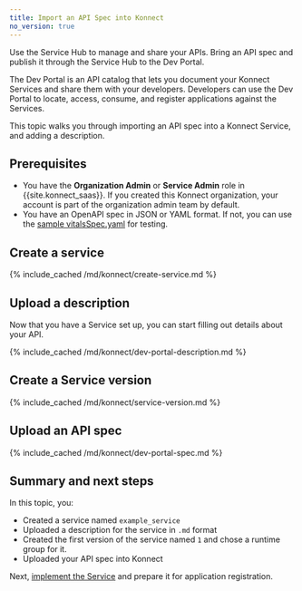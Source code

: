 ```yaml
---
title: Import an API Spec into Konnect
no_version: true
---
```


Use the Service Hub to manage and share your APIs. Bring an API spec and publish
it through the Service Hub to the Dev Portal.

The Dev Portal is an API catalog that lets you document your Konnect Services
and share them with your developers. Developers can use the Dev Portal to
locate, access, consume, and register applications against the Services.

This topic walks you through importing an API spec into a Konnect Service,
and adding a description.

## Prerequisites
* You have the **Organization Admin** or **Service Admin** role in
{{site.konnect_saas}}. If you created this Konnect organization, your account
is part of the organization admin team by default.
* You have an OpenAPI spec in JSON or YAML format. If not, you can use the
[sample vitalsSpec.yaml](/konnect/vitalsSpec.yaml) for testing.

## Create a service

{% include_cached /md/konnect/create-service.md %}

## Upload a description

Now that you have a Service set up, you can start filling out details about your
API.

{% include_cached /md/konnect/dev-portal-description.md %}

## Create a Service version

{% include_cached /md/konnect/service-version.md %}

## Upload an API spec

{% include_cached /md/konnect/dev-portal-spec.md %}

## Summary and next steps

In this topic, you:
* Created a service named `example_service`
* Uploaded a description for the service in `.md` format
* Created the first version of the service named `1` and chose a runtime group for it.
* Uploaded your API spec into Konnect

Next, [implement the Service](/konnect/getting-started/spec/implement) and prepare it for application registration.
